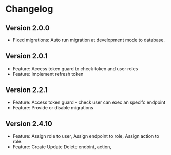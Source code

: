 # Changelog
## Version 2.0.0
- Fixed migrations: Auto run migration at development mode to database.
## Version 2.0.1
- Feature: Access token guard to check token and user roles
- Feature: Implement refresh token

## Version 2.2.1
- Feature: Access token guard - check user can exec an specifc endpoint
- Feature: Provide or disable migrations

## Version 2.4.10
- Feature: Assign role to user, Assign endpoint to role, Assign action to role.
- Feature: Create Update Delete endoint, action,